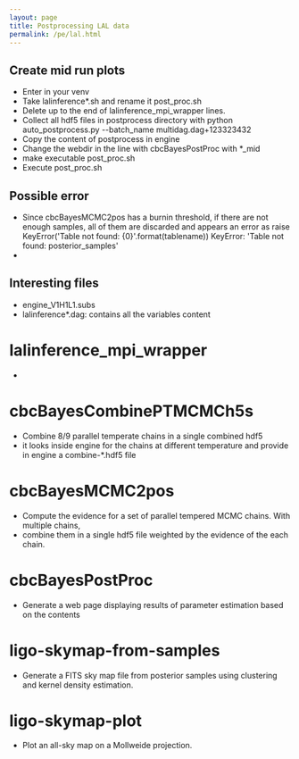 ```yaml
---
layout: page
title: Postprocessing LAL data
permalink: /pe/lal.html
---
```



## Create mid run plots
- Enter in your venv
- Take lalinference*.sh and rename it post_proc.sh
- Delete up to the end of lalinference_mpi_wrapper lines. 
- Collect all hdf5 files in postprocess directory with 
python auto_postprocess.py --batch_name multidag.dag+123323432
- Copy the content of postprocess in engine
- Change the webdir in the line with cbcBayesPostProc with *_mid
- make executable post_proc.sh
- Execute post_proc.sh

##  Possible error
- Since cbcBayesMCMC2pos has a burnin threshold, if there are not enough samples, all of them are discarded 
and appears an error as 
raise KeyError('Table not found: {0}'.format(tablename))
KeyError: 'Table not found: posterior_samples'
-

## Interesting files
- engine_V1H1L1.subs
- lalinference*.dag: contains all the variables content  


# lalinference_mpi_wrapper
-
# cbcBayesCombinePTMCMCh5s
- Combine 8/9 parallel temperate chains in a single combined hdf5
- it looks inside engine for the chains at different temperature and provide in engine a combine-*.hdf5 file
# cbcBayesMCMC2pos 
- Compute the evidence for a set of parallel tempered MCMC chains. With multiple chains, 
- combine them in a single hdf5 file weighted by the evidence of the each chain.
# cbcBayesPostProc
- Generate a web page displaying results of parameter estimation based on the contents
# ligo-skymap-from-samples
- Generate a FITS sky map file from posterior samples using clustering and kernel density estimation.
# ligo-skymap-plot
- Plot an all-sky map on a Mollweide projection.  
